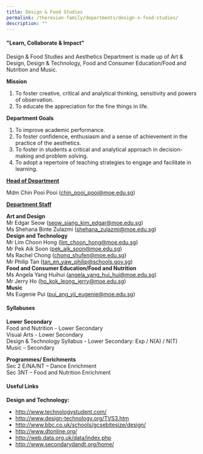 ```yaml
---
title: Design & Food Studies
permalink: /theresian-family/departments/design-n-food-studies/
description: ""
---
```

<h4><strong>"Learn, Collaborate &amp; Impact"</strong></h4>
<p>Design &amp; Food Studies and Aesthetics Department is made up of Art &amp; Design, Design &amp; Technology, Food and Consumer Education/Food and Nutrition and Music.</p>
<p><strong>Mission</strong></p>
<ol>
<li>To foster creative, critical and analytical thinking, sensitivity and powers of observation.</li>
<li>To educate the appreciation for the fine things in life.</li>
</ol>
<p><strong>Department Goals</strong></p>
<ol>
<li>To improve academic performance.</li>
<li>To foster confidence, enthusiasm and a sense of achievement in the practice of the aesthetics.</li>
<li>To foster in students a critical and analytical approach in decision-making and problem solving.</li>
<li>To adopt a repertoire of teaching strategies to engage and facilitate in learning.</li>
</ol>
<p><u><strong>Head of Department</p>
<p></strong></u>Mdm Chin Pooi Pooi (<a href="mailto:chin_pooi_pooi@moe.edu.sg">chin_pooi_pooi@moe.edu.sg</a>)</p>
<p><strong><u>Department Staff</u></strong></p>
<p><strong>Art and Design</strong><br />Mr Edgar Seow (<a href="mailto:seow_siang_kim_edgar@moe.edu.sg">seow_siang_kim_edgar@moe.edu.sg</a>)<br />Ms Shehana Binte Zulazmi (<a href="mailto:shehana_zulazmi@moe.edu.sg">shehana_zulazmi@moe.edu.sg</a>)<br /><strong>Design and Technology<br /></strong>Mr Lim Choon Hong (<a href="mailto:lim_choon_hong@moe.edu.sg">lim_choon_hong@moe.edu.sg</a>)<br />Mr Pek Aik Soon (<a href="mailto:pek_aik_soon@moe.edu.sg">pek_aik_soon@moe.edu.sg</a>)<br />Ms Rachel Chong (<a href="mailto:chong_shufen@moe.edu.sg">chong_shufen@moe.edu.sg</a>)<br />Mr Philip Tan (<a href="mailto:tan_en_yaw_philip@schools.gov.sg" target="">tan_en_yaw_philip@schools.gov.sg</a>)<br /><strong>Food and Consumer Education/Food and Nutrition<br /></strong>Ms Angela Yang Huihui (<a href="mailto:angela_yang_hui_hui@moe.edu.sg">angela_yang_hui_hui@moe.edu.sg</a>)<br />Mr Jerry Ho (<a href="mailto:ho_kok_leong_jerry@moe.edu.sg">ho_kok_leong_jerry@moe.edu.sg</a>)<br /><strong>Music<br /></strong>Ms Eugenie Pui (<a href="mailto:pui_ang_yii_eugenie@moe.edu.sg">pui_ang_yii_eugenie@moe.edu.sg</a>)</p>
<h4><strong>Syllabuses</strong></h4>
<p><strong>Lower Secondary<br /></strong>Food and Nutrition - Lower Secondary<br />Visual Arts - Lower Secondary<br />Design &amp; Technology Syllabus - Lower Secondary: Exp / N(A) / N(T)<br />Music &ndash; Secondary</p>
<p><strong>Programmes/ Enrichments<br /></strong>Sec 2 E/NA/NT &ndash; Dance Enrichment<br />Sec 3NT &ndash; Food and Nutrition Enrichment</p>
<h4><strong>Useful Links</strong></h4>
<p><strong>Design and Technology:</strong></p>
<ul>
<li><a href="http://www.technologystudent.com/">http://www.technologystudent.com/</a></li>
<li><a href="http://www.design-technology.org/TVS3.htm">http://www.design-technology.org/TVS3.htm</a></li>
<li><a href="http://www.bbc.co.uk/schools/gcsebitesize/design/">http://www.bbc.co.uk/schools/gcsebitesize/design/</a></li>
<li><a href="http://www.dtonline.org/">http://www.dtonline.org/</a></li>
<li><a href="http://web.data.org.uk/data/index.php">http://web.data.org.uk/data/index.php</a></li>
<li><a href="http://www.secondarydandt.org/home/">http://www.secondarydandt.org/home/</a></li>
</ul>